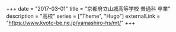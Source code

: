 +++
date = "2017-03-01"
title = "京都府立山城高等学校 普通科 卒業"
description = "高校"
series = ["Theme", "Hugo"]
externalLink = "https://www.kyoto-be.ne.jp/yamashiro-hs/mt/"
+++

